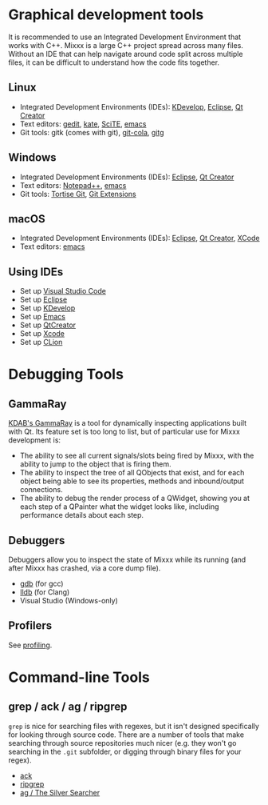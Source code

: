 # Graphical development tools

It is recommended to use an Integrated Development Environment that
works with C++. Mixxx is a large C++ project spread across many files.
Without an IDE that can help navigate around code split across multiple
files, it can be difficult to understand how the code fits together.

## Linux

  - Integrated Development Environments (IDEs):
    [KDevelop](https://www.kdevelop.org/),
    [Eclipse](http://eclipse.org/), [Qt
    Creator](http://wiki.qt.io/Category:Tools::QtCreator)
  - Text editors:
    [gedit](http://www.gnome.org/projects/gedit/screenshots.html),
    [kate](http://kate-editor.org/),
    [SciTE](http://www.scintilla.org/SciTE.html),
    [emacs](https://www.gnu.org/software/emacs/)
  - Git tools: gitk (comes with git),
    [git-cola](http://git-cola.github.io/),
    [gitg](https://wiki.gnome.org/Apps/Gitg/)

## Windows

  - Integrated Development Environments (IDEs):
    [Eclipse](http://eclipse.org/), [Qt
    Creator](http://wiki.qt.io/Category:Tools::QtCreator)
  - Text editors: [Notepad++](http://notepad-plus.sourceforge.net/),
    [emacs](https://www.gnu.org/software/emacs/)
  - Git tools: [Tortise Git](https://tortoisegit.org/), [Git
    Extensions](http://gitextensions.github.io/)

## macOS

  - Integrated Development Environments (IDEs):
    [Eclipse](http://eclipse.org/), [Qt
    Creator](http://wiki.qt.io/Category:Tools::QtCreator),
    [XCode](https://developer.apple.com/xcode/)
  - Text editors: [emacs](https://www.gnu.org/software/emacs/)

## Using IDEs

  - Set up [Visual Studio Code](Visual%20Studio%20Code)
  - Set up [Eclipse](eclipse)
  - Set up [KDevelop](KDevelop)
  - Set up [Emacs](emacs)
  - Set up [QtCreator](QtCreator)
  - Set up [Xcode](Xcode)
  - Set up [CLion](CLion)

# Debugging Tools

## GammaRay

[KDAB's GammaRay](https://www.kdab.com/gammaray) is a tool for
dynamically inspecting applications built with Qt. Its feature set is
too long to list, but of particular use for Mixxx development is:

  - The ability to see all current signals/slots being fired by Mixxx,
    with the ability to jump to the object that is firing them.
  - The ability to inspect the tree of all QObjects that exist, and for
    each object being able to see its properties, methods and
    inbound/output connections.
  - The ability to debug the render process of a QWidget, showing you at
    each step of a QPainter what the widget looks like, including
    performance details about each step.

## Debuggers

Debuggers allow you to inspect the state of Mixxx while its running (and
after Mixxx has crashed, via a core dump file).

  - [gdb](https://www.gnu.org/software/gdb/) (for gcc)
  - [lldb](https://lldb.llvm.org/) (for Clang)
  - Visual Studio (Windows-only)

## Profilers

See [profiling](profiling).

# Command-line Tools

## grep / ack / ag / ripgrep

`grep` is nice for searching files with regexes, but it isn't designed
specifically for looking through source code. There are a number of
tools that make searching through source repositories much nicer (e.g.
they won't go searching in the `.git` subfolder, or digging through
binary files for your regex).

  - [ack](https://beyondgrep.com/)
  - [ripgrep](https://blog.burntsushi.net/ripgrep/)
  - [ag / The Silver Searcher](https://geoff.greer.fm/ag/)
